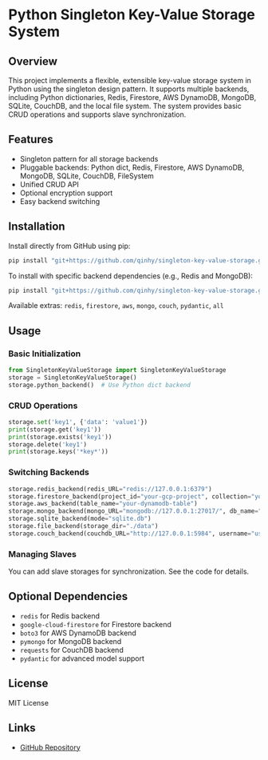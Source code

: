 # Python Singleton Key-Value Storage System

## Overview
This project implements a flexible, extensible key-value storage system in Python using the singleton design pattern. It supports multiple backends, including Python dictionaries, Redis, Firestore, AWS DynamoDB, MongoDB, SQLite, CouchDB, and the local file system. The system provides basic CRUD operations and supports slave synchronization.

## Features
- Singleton pattern for all storage backends
- Pluggable backends: Python dict, Redis, Firestore, AWS DynamoDB, MongoDB, SQLite, CouchDB, FileSystem
- Unified CRUD API
- Optional encryption support
- Easy backend switching

## Installation
Install directly from GitHub using pip:
```bash
pip install "git+https://github.com/qinhy/singleton-key-value-storage.git"
```
To install with specific backend dependencies (e.g., Redis and MongoDB):
```bash
pip install "git+https://github.com/qinhy/singleton-key-value-storage.git#egg=singleton-key-value-storage[redis,mongo]"
```
Available extras: `redis`, `firestore`, `aws`, `mongo`, `couch`, `pydantic`, `all`

## Usage
### Basic Initialization
```python
from SingletonKeyValueStorage import SingletonKeyValueStorage
storage = SingletonKeyValueStorage()
storage.python_backend()  # Use Python dict backend
```
### CRUD Operations
```python
storage.set('key1', {'data': 'value1'})
print(storage.get('key1'))
print(storage.exists('key1'))
storage.delete('key1')
print(storage.keys('*key*'))
```
### Switching Backends
```python
storage.redis_backend(redis_URL="redis://127.0.0.1:6379")
storage.firestore_backend(project_id="your-gcp-project", collection="your-collection")
storage.aws_backend(table_name="your-dynamodb-table")
storage.mongo_backend(mongo_URL="mongodb://127.0.0.1:27017/", db_name="SingletonDB", collection_name="store")
storage.sqlite_backend(mode="sqlite.db")
storage.file_backend(storage_dir="./data")
storage.couch_backend(couchdb_URL="http://127.0.0.1:5984", username="user", password="pass")
```
### Managing Slaves
You can add slave storages for synchronization. See the code for details.

## Optional Dependencies
- `redis` for Redis backend
- `google-cloud-firestore` for Firestore backend
- `boto3` for AWS DynamoDB backend
- `pymongo` for MongoDB backend
- `requests` for CouchDB backend
- `pydantic` for advanced model support

## License
MIT License

## Links
- [GitHub Repository](https://github.com/qinhy/singleton-key-value-storage)